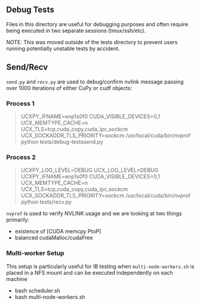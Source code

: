 ## Debug Tests

Files in this directory are useful for debugging purposes and often require being executed in two separate sessions (tmux/ssh/etc).

NOTE: This was moved outside of the tests directory to prevent users running potentially unstable tests by accident.


## Send/Recv

`send.py` and `recv.py` are used to debug/confirm nvlink message passing over 1000 iterations of either CuPy or cudf objects:

### Process 1

> UCXPY_IFNAME=enp1s0f0 CUDA_VISIBLE_DEVICES=0,1 UCX_MEMTYPE_CACHE=n UCX_TLS=tcp,cuda_copy,cuda_ipc,sockcm UCX_SOCKADDR_TLS_PRIORITY=sockcm /usr/local/cuda/bin/nvprof python tests/debug-testssend.py

### Process 2

> UCXPY_LOG_LEVEL=DEBUG UCX_LOG_LEVEL=DEBUG UCXPY_IFNAME=enp1s0f0 CUDA_VISIBLE_DEVICES=0,1 UCX_MEMTYPE_CACHE=n UCX_TLS=tcp,cuda_copy,cuda_ipc,sockcm UCX_SOCKADDR_TLS_PRIORITY=sockcm /usr/local/cuda/bin/nvprof python tests/recv.py

`nvprof` is used to verify NVLINK usage and we are looking at two things primarily:
- existence of [CUDA memcpy PtoP]
- balanced cudaMalloc/cudaFree

### Multi-worker Setup
This setup is particularly useful for IB testing when `multi-node-workers.sh`
is placed in a NFS mount and can be executed independently on each machine

- bash scheduler.sh
- bash multi-node-workers.sh
